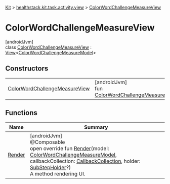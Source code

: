 
[Kit](../../../kit.html) > [healthstack.kit.task.activity.view](../index.html) > [ColorWordChallengeMeasureView](index.html)



# ColorWordChallengeMeasureView



[androidJvm]\
class [ColorWordChallengeMeasureView](index.html) : [View](../../healthstack.kit.task.base/-view/index.html)&lt;[ColorWordChallengeMeasureModel](../../healthstack.kit.task.activity.model/-color-word-challenge-measure-model/index.html)&gt;



## Constructors


| | |
|---|---|
| [ColorWordChallengeMeasureView](-color-word-challenge-measure-view.html) | [androidJvm]<br>fun [ColorWordChallengeMeasureView](-color-word-challenge-measure-view.html)() |


## Functions


| Name | Summary |
|---|---|
| [Render](-render.html) | [androidJvm]<br>@Composable<br>open override fun [Render](-render.html)(model: [ColorWordChallengeMeasureModel](../../healthstack.kit.task.activity.model/-color-word-challenge-measure-model/index.html), callbackCollection: [CallbackCollection](../../healthstack.kit.task.base/-callback-collection/index.html), holder: [SubStepHolder](../../healthstack.kit.task.survey.question/-sub-step-holder/index.html)?)<br>A method rendering UI. |

